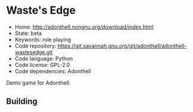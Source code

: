 # Waste's Edge

- Home: http://adonthell.nongnu.org/download/index.html
- State: beta
- Keywords: role playing
- Code repository: https://git.savannah.gnu.org/git/adonthell/adonthell-wastesedge.git
- Code language: Python
- Code license: GPL-2.0
- Code dependencies: Adonthell

Demo game for Adonthell.

## Building
